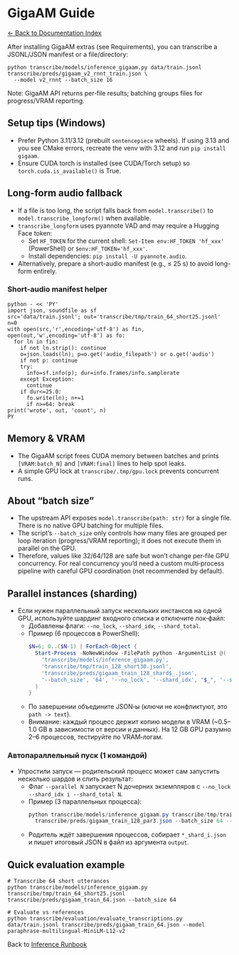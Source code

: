 # GigaAM Guide
[← Back to Documentation Index](README.md)

After installing GigaAM extras (see Requirements), you can transcribe a JSONL/JSON manifest or a file/directory:

```
python transcribe/models/inference_gigaam.py data/train.jsonl transcribe/preds/gigaam_v2_rnnt_train.json \
  --model v2_rnnt --batch_size 16
```

Note: GigaAM API returns per‑file results; batching groups files for progress/VRAM reporting.

## Setup tips (Windows)
- Prefer Python 3.11/3.12 (prebuilt `sentencepiece` wheels). If using 3.13 and you see CMake errors, recreate the venv with 3.12 and run `pip install gigaam`.
- Ensure CUDA torch is installed (see CUDA/Torch setup) so `torch.cuda.is_available()` is True.

## Long-form audio fallback
- If a file is too long, the script falls back from `model.transcribe()` to `model.transcribe_longform()` when available.
- `transcribe_longform` uses pyannote VAD and may require a Hugging Face token:
  - Set `HF_TOKEN` for the current shell: `Set-Item env:HF_TOKEN 'hf_xxx'` (PowerShell) or `$env:HF_TOKEN='hf_xxx'`.
  - Install dependencies: `pip install -U pyannote.audio`.
- Alternatively, prepare a short-audio manifest (e.g., ≤ 25 s) to avoid long-form entirely.

### Short-audio manifest helper
```
python - << 'PY'
import json, soundfile as sf
src='data/train.jsonl'; out='transcribe/tmp/train_64_short25.jsonl'
n=0
with open(src,'r',encoding='utf-8') as fin, open(out,'w',encoding='utf-8') as fo:
  for ln in fin:
    if not ln.strip(): continue
    o=json.loads(ln); p=o.get('audio_filepath') or o.get('audio')
    if not p: continue
    try:
      info=sf.info(p); dur=info.frames/info.samplerate
    except Exception:
      continue
    if dur<=25.0:
      fo.write(ln); n+=1
      if n>=64: break
print('wrote', out, 'count', n)
PY
```

## Memory & VRAM
- The GigaAM script frees CUDA memory between batches and prints `[VRAM:batch_N]` and `[VRAM:final]` lines to help spot leaks.
- A simple GPU lock at `transcribe/.tmp/gpu.lock` prevents concurrent runs.

## About “batch size”
- The upstream API exposes `model.transcribe(path: str)` for a single file. There is no native GPU batching for multiple files.
- The script’s `--batch_size` only controls how many files are grouped per loop iteration (progress/VRAM reporting); it does not execute them in parallel on the GPU.
- Therefore, values like 32/64/128 are safe but won’t change per‑file GPU concurrency. For real concurrency you’d need a custom multi‑process pipeline with careful GPU coordination (not recommended by default).

## Parallel instances (sharding)
- Если нужен параллельный запуск нескольких инстансов на одной GPU, используйте шардинг входного списка и отключите лок‑файл:
  - Добавлены флаги: `--no_lock`, `--shard_idx`, `--shard_total`.
  - Пример (6 процессов в PowerShell):
    ```powershell
    $N=6; 0..($N-1) | ForEach-Object {
      Start-Process -NoNewWindow -FilePath python -ArgumentList @(
        'transcribe/models/inference_gigaam.py',
        'transcribe/tmp/train_128_short30.jsonl',
        'transcribe/preds/gigaam_train_128_shard$_.json',
        '--batch_size', '64', '--no_lock', '--shard_idx', "$_", '--shard_total', "$N"
      )
    }
    ```
  - По завершении объедините JSON‑ы (ключи не конфликтуют, это `path -> text`).
  - Внимание: каждый процесс держит копию модели в VRAM (~0.5–1.0 GB в зависимости от версии и данных). На 12 GB GPU разумно 2–6 процессов, тестируйте по VRAM‑логам.

### Автопараллельный пуск (1 командой)
- Упростили запуск — родительский процесс может сам запустить несколько шардов и слить результат:
  - Флаг `--parallel N` запускает N дочерних экземпляров с `--no_lock --shard_idx i --shard_total N`.
  - Пример (3 параллельных процесса):
    ```powershell
    python transcribe/models/inference_gigaam.py transcribe/tmp/train_128_short30.jsonl `
      transcribe/preds/gigaam_train_128_par3.json --batch_size 64 --parallel 3
    ```
  - Родитель ждёт завершения процессов, собирает `*_shard_i.json` и пишет итоговый JSON в файл из аргумента `output`.

## Quick evaluation example
```
# Transcribe 64 short utterances
python transcribe/models/inference_gigaam.py transcribe/tmp/train_64_short25.jsonl transcribe/preds/gigaam_train_64.json --batch_size 64

# Evaluate vs references
python transcribe/evaluation/evaluate_transcriptions.py data/train.jsonl transcribe/preds/gigaam_train_64.json --model paraphrase-multilingual-MiniLM-L12-v2
```

Back to [Inference Runbook](RUNBOOK.md)

